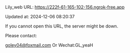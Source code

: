 Lily_web URL: https://222f-61-165-102-156.ngrok-free.app

Updated at: 2024-12-06 08:20:37

If you cannot open this URL, the server might be down.

Please contact: 

goley04@foxmail.com Or Wechat:GL_yeaH